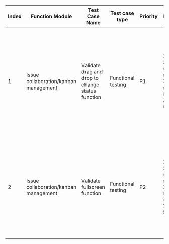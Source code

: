 | Index | Function Module | Test Case Name | Test case type | Priority | Precondition | Step description | Expected result | Remarks |
| - | - | - | - | - | - | - | - | - |
| 1 | Issue collaboration/kanban management | Validate drag and drop to change status function | Functional testing | P1 | 1. Logged In<br>2. Create a new repository<br>3. Create a new todo issue "Task"<br>3. Enter the board | 1. Click and drag 'Task' to 'In Progress', then release the mouse<br>2. Click and drag 'Task' to 'To Do', release the mouse | 1. Move the 'Task' to 'In Progress', and change the status page to 'In Progress'<br>2. Move the 'Task' to 'To Do', and change the status page to 'To Do' |  |
| 2 | Issue collaboration/kanban management | Validate fullscreen function | Functional testing | P2 | 1. Logged In<br>2. Create a new repository<br>3. Create a new todo issue "Task"<br>3. Enter the board | 1. Click 'Fullscreen'<br>2. Click "Exit Full Screen". | 1. The kanban board takes up the entire screen, and the repository tab is hidden<br>2. Repository tab appears, board shrinks. |  |
